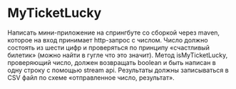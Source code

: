 # MyTicketLucky
Написать мини-приложение на спрингбуте со сборкой через maven, которое на вход принимает http-запрос с числом. 
Число должно состоять из шести цифр и проверяться по принципу «счастливый билетик» (можно найти в гугле что это значит). 
Метод isMyTicketLucky, проверяющий число, должен возвращать boolean и быть написан в одну строку с помощью stream api. 
Результаты должны записываться в CSV файл по схеме «отправленное число, результат».
